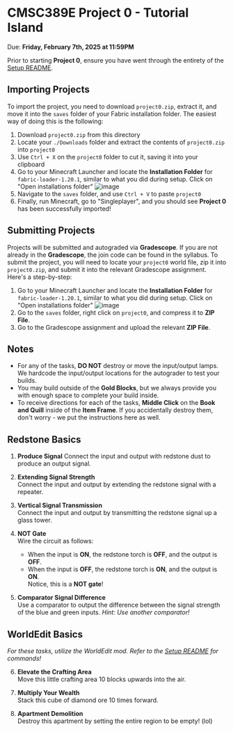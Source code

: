# CMSC389E Project 0 - Tutorial Island

Due: **Friday, February 7th, 2025 at 11:59PM**

Prior to starting **Project 0**, ensure you have went through the entirety of the [Setup README](https://github.com/umd-cmsc389e/spring25/tree/main/setup#readme). 
## Importing Projects
To import the project, you need to download `project0.zip`, extract it, and move it into the `saves` folder of your Fabric installation folder. The easiest way of doing this is the following:

1. Download `project0.zip` from this directory
2. Locate your `./Downloads` folder and extract the contents of `project0.zip` into `project0`
3. Use `Ctrl + X` on the `project0` folder to cut it, saving it into your clipboard
4. Go to your Minecraft Launcher and locate the **Installation Folder** for `fabric-loader-1.20.1`, similar to what you did during setup. Click on "Open installations folder"
![image](https://hackmd.io/_uploads/B1PLvzvwJl.png)
5. Navigate to the `saves` folder, and use `Ctrl + V` to paste `project0`
6. Finally, run Minecraft, go to "Singleplayer", and you should see **Project 0** has been successfully imported!


## Submitting Projects
Projects will be submitted and autograded via **Gradescope**. If you are not already in the **Gradescope**, the join code can be found in the syllabus. To submit the project, you will need to locate your `project0` world file, zip it into `project0.zip`, and submit it into the relevant Gradescope assignment. Here's a step-by-step:

1. Go to your Minecraft Launcher and locate the **Installation Folder** for `fabric-loader-1.20.1`, similar to what you did during setup. Click on "Open installations folder"
![image](https://hackmd.io/_uploads/B1PLvzvwJl.png)
2. Go to the `saves` folder, right click on `project0`, and compress it to **ZIP File**. 
3. Go to the Gradescope assignment and upload the relevant **ZIP File**.

## Notes

* For any of the tasks, **DO NOT** destroy or move the input/output lamps. We hardcode the input/output locations for the autograder to test your builds. 
* You may build outside of the **Gold Blocks**, but we always provide you with enough space to complete your build inside. 
* To receive directions for each of the tasks, **Middle Click** on the **Book and Quill** inside of the **Item Frame**. If you accidentally destroy them, don't worry - we put the instructions here as well.


## Redstone Basics

1. **Produce Signal**
   Connect the input and output with redstone dust to produce an output signal.

2. **Extending Signal Strength**  
   Connect the input and output by extending the redstone signal with a repeater.

3. **Vertical Signal Transmission**  
   Connect the input and output by transmitting the redstone signal up a glass tower.

4. **NOT Gate**  
   Wire the circuit as follows:  
   - When the input is **ON**, the redstone torch is **OFF**, and the output is **OFF**.  
   - When the input is **OFF**, the redstone torch is **ON**, and the output is **ON**.  
   Notice, this is a **NOT gate**!

5.  **Comparator Signal Difference**  
   Use a comparator to output the difference between the signal strength of the blue and green inputs.
   *Hint: Use another comparator!*


## WorldEdit Basics
*For these tasks, utilize the WorldEdit mod. Refer to the [Setup README](https://github.com/umd-cmsc389e/projects/tree/main/setup#optimizationscommands) for commands!*

6. **Elevate the Crafting Area**  
   Move this little crafting area 10 blocks upwards into the air.

7. **Multiply Your Wealth**  
   Stack this cube of diamond ore 10 times forward.

8. **Apartment Demolition**  
   Destroy this apartment by setting the entire region to be empty! (lol)
